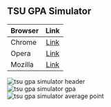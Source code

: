 ## TSU GPA Simulator

| Browser       | Link          |
| ------------- |:-------------:|
| Chrome        | [Link](https://chrome.google.com/webstore/detail/tsu-gpa-simulator/bhodmelpiljpkojmfmlgjnahjlgfjaib) |
| Opera         | [Link](https://addons.opera.com/en/extensions/details/tsu-gpa-simulator/) |
| Mozilla       | [Link](https://addons.mozilla.org/en-US/firefox/addon/tsu-gpa-simulator/) |

![tsu gpa simulator header](https://i.imgur.com/l3QSWu8.png)<br>
![tsu gpa simulator gpa](https://i.imgur.com/PKtKIdt.png)<br>
![tsu gpa simulator average point](https://i.imgur.com/NG8YsCA.png)<br>
